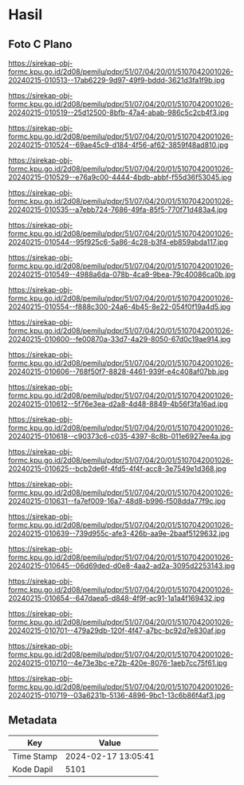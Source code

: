 # Hasil

## Foto C Plano

https://sirekap-obj-formc.kpu.go.id/2d08/pemilu/pdpr/51/07/04/20/01/5107042001026-20240215-010513--17ab6229-9d97-49f9-bddd-3621d3fa1f9b.jpg

https://sirekap-obj-formc.kpu.go.id/2d08/pemilu/pdpr/51/07/04/20/01/5107042001026-20240215-010519--25d12500-8bfb-47a4-abab-986c5c2cb4f3.jpg

https://sirekap-obj-formc.kpu.go.id/2d08/pemilu/pdpr/51/07/04/20/01/5107042001026-20240215-010524--69ae45c9-d184-4f56-af62-3859f48ad810.jpg

https://sirekap-obj-formc.kpu.go.id/2d08/pemilu/pdpr/51/07/04/20/01/5107042001026-20240215-010529--e76a9c00-4444-4bdb-abbf-f55d36f53045.jpg

https://sirekap-obj-formc.kpu.go.id/2d08/pemilu/pdpr/51/07/04/20/01/5107042001026-20240215-010535--a7ebb724-7686-49fa-85f5-770f71d483a4.jpg

https://sirekap-obj-formc.kpu.go.id/2d08/pemilu/pdpr/51/07/04/20/01/5107042001026-20240215-010544--95f925c6-5a86-4c28-b3f4-eb859abda117.jpg

https://sirekap-obj-formc.kpu.go.id/2d08/pemilu/pdpr/51/07/04/20/01/5107042001026-20240215-010549--4988a6da-078b-4ca9-9bea-79c40086ca0b.jpg

https://sirekap-obj-formc.kpu.go.id/2d08/pemilu/pdpr/51/07/04/20/01/5107042001026-20240215-010554--f888c300-24a6-4b45-8e22-054f0f19a4d5.jpg

https://sirekap-obj-formc.kpu.go.id/2d08/pemilu/pdpr/51/07/04/20/01/5107042001026-20240215-010600--fe00870a-33d7-4a29-8050-67d0c19ae914.jpg

https://sirekap-obj-formc.kpu.go.id/2d08/pemilu/pdpr/51/07/04/20/01/5107042001026-20240215-010606--768f50f7-8828-4461-939f-e4c408af07bb.jpg

https://sirekap-obj-formc.kpu.go.id/2d08/pemilu/pdpr/51/07/04/20/01/5107042001026-20240215-010612--5f76e3ea-d2a8-4d48-8849-4b56f3fa16ad.jpg

https://sirekap-obj-formc.kpu.go.id/2d08/pemilu/pdpr/51/07/04/20/01/5107042001026-20240215-010618--c90373c6-c035-4397-8c8b-011e6927ee4a.jpg

https://sirekap-obj-formc.kpu.go.id/2d08/pemilu/pdpr/51/07/04/20/01/5107042001026-20240215-010625--bcb2de6f-4fd5-4f4f-acc8-3e7549e1d368.jpg

https://sirekap-obj-formc.kpu.go.id/2d08/pemilu/pdpr/51/07/04/20/01/5107042001026-20240215-010631--fa7ef009-16a7-48d8-b996-f508dda77f9c.jpg

https://sirekap-obj-formc.kpu.go.id/2d08/pemilu/pdpr/51/07/04/20/01/5107042001026-20240215-010639--739d955c-afe3-426b-aa9e-2baaf5129632.jpg

https://sirekap-obj-formc.kpu.go.id/2d08/pemilu/pdpr/51/07/04/20/01/5107042001026-20240215-010645--06d69ded-d0e8-4aa2-ad2a-3095d2253143.jpg

https://sirekap-obj-formc.kpu.go.id/2d08/pemilu/pdpr/51/07/04/20/01/5107042001026-20240215-010654--647daea5-d848-4f9f-ac91-1a1a4f169432.jpg

https://sirekap-obj-formc.kpu.go.id/2d08/pemilu/pdpr/51/07/04/20/01/5107042001026-20240215-010701--479a29db-120f-4f47-a7bc-bc92d7e830af.jpg

https://sirekap-obj-formc.kpu.go.id/2d08/pemilu/pdpr/51/07/04/20/01/5107042001026-20240215-010710--4e73e3bc-e72b-420e-8076-1aeb7cc75f61.jpg

https://sirekap-obj-formc.kpu.go.id/2d08/pemilu/pdpr/51/07/04/20/01/5107042001026-20240215-010719--03a6231b-5136-4896-9bc1-13c6b86f4af3.jpg


## Metadata

| Key        | Value               |
| ---------- | ------------------- |
| Time Stamp | 2024-02-17 13:05:41 |
| Kode Dapil | 5101                |



